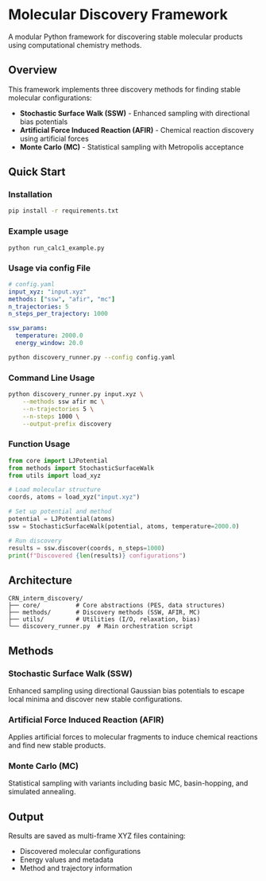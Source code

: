 # Molecular Discovery Framework

A modular Python framework for discovering stable molecular products using computational chemistry methods.

## Overview

This framework implements three discovery methods for finding stable molecular configurations:

- **Stochastic Surface Walk (SSW)** - Enhanced sampling with directional bias potentials
- **Artificial Force Induced Reaction (AFIR)** - Chemical reaction discovery using artificial forces  
- **Monte Carlo (MC)** - Statistical sampling with Metropolis acceptance

## Quick Start

### Installation

```bash
pip install -r requirements.txt
```

### Example usage
`python run_calc1_example.py`

### Usage via config File

```yaml
# config.yaml
input_xyz: "input.xyz"
methods: ["ssw", "afir", "mc"]
n_trajectories: 5
n_steps_per_trajectory: 1000

ssw_params:
  temperature: 2000.0
  energy_window: 20.0
```

```bash
python discovery_runner.py --config config.yaml
```

### Command Line Usage

```bash
python discovery_runner.py input.xyz \
    --methods ssw afir mc \
    --n-trajectories 5 \
    --n-steps 1000 \
    --output-prefix discovery
```

### Function Usage

```python
from core import LJPotential
from methods import StochasticSurfaceWalk
from utils import load_xyz

# Load molecular structure
coords, atoms = load_xyz("input.xyz")

# Set up potential and method
potential = LJPotential(atoms)
ssw = StochasticSurfaceWalk(potential, atoms, temperature=2000.0)

# Run discovery
results = ssw.discover(coords, n_steps=1000)
print(f"Discovered {len(results)} configurations")
```

## Architecture

```
CRN_interm_discovery/
├── core/          # Core abstractions (PES, data structures)
├── methods/       # Discovery methods (SSW, AFIR, MC)
├── utils/         # Utilities (I/O, relaxation, bias)
└── discovery_runner.py  # Main orchestration script
```

## Methods

### Stochastic Surface Walk (SSW)
Enhanced sampling using directional Gaussian bias potentials to escape local minima and discover new stable configurations.

### Artificial Force Induced Reaction (AFIR)  
Applies artificial forces to molecular fragments to induce chemical reactions and find new stable products.

### Monte Carlo (MC)
Statistical sampling with variants including basic MC, basin-hopping, and simulated annealing.

## Output

Results are saved as multi-frame XYZ files containing:
- Discovered molecular configurations
- Energy values and metadata
- Method and trajectory information